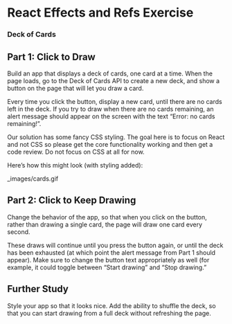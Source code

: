# React Effects and Refs Exercise
### Deck of Cards
## Part 1: Click to Draw
Build an app that displays a deck of cards, one card at a time. When the page loads, go to the Deck of Cards API to create a new deck, and show a button on the page that will let you draw a card.

Every time you click the button, display a new card, until there are no cards left in the deck. If you try to draw when there are no cards remaining, an alert message should appear on the screen with the text “Error: no cards remaining!”.

Our solution has some fancy CSS styling. The goal here is to focus on React and not CSS so please get the core functionality working and then get a code review. Do not focus on CSS at all for now.

Here’s how this might look (with styling added):

_images/cards.gif
## Part 2: Click to Keep Drawing
Change the behavior of the app, so that when you click on the button, rather than drawing a single card, the page will draw one card every second.

These draws will continue until you press the button again, or until the deck has been exhausted (at which point the alert message from Part 1 should appear). Make sure to change the button text appropriately as well (for example, it could toggle between “Start drawing” and “Stop drawing.”

## Further Study
Style your app so that it looks nice.
Add the ability to shuffle the deck, so that you can start drawing from a full deck without refreshing the page.